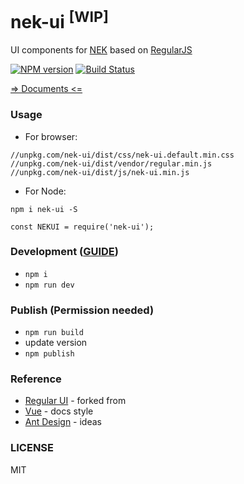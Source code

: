 # nek-ui <sup>[WIP]</sup>
UI components for [NEK][nek] based on [RegularJS][regularjs]

[![NPM version][npm-image]][npm-url] [![Build Status][travis-image]][travis-url]

[=> Documents <=](https://nek-ui.kaolafed.com)

### Usage

 - For browser:
 ```
 //unpkg.com/nek-ui/dist/css/nek-ui.default.min.css
 //unpkg.com/nek-ui/dist/vendor/regular.min.js
 //unpkg.com/nek-ui/dist/js/nek-ui.min.js
 ```
 
 - For Node:
 ```
 npm i nek-ui -S
 
 const NEKUI = require('nek-ui');
 
 ```

### Development ([GUIDE](https://github.com/kaola-fed/nek-ui/issues/2))

 - `npm i`
 - `npm run dev`

### Publish (Permission needed)

 - `npm run build`
 - update version
 - `npm publish`

### Reference

 - [Regular UI](https://regular-ui.github.io/) - forked from
 - [Vue](https://cn.vuejs.org/) - docs style
 - [Ant Design](https://ant.design/) - ideas

### LICENSE
MIT


 [nek]: https://github.com/kaola-fed/NEK
 [regularjs]: https://github.com/regularjs/regular

 [npm-url]: https://npmjs.org/package/nek-ui
 [npm-image]: https://img.shields.io/npm/v/nek-ui.svg

 [travis-url]: https://travis-ci.org/kaola-fed/nek-ui
 [travis-image]: https://img.shields.io/travis/kaola-fed/nek-ui.svg

 [license-url]: https://github.com/kaola-fed/nek-ui/blob/master/LICENSE
 [license-image]: https://img.shields.io/github/license/kaola-fed/nek-ui.svg
